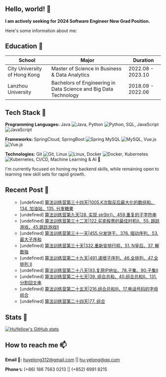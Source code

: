 ## Hello, world! 👋

**I am actively seeking for 2024 Software Engineer New Grad Position.**

Here's some information about me:

## Education 📕
|School|Major|Duration|
|---|---|---|
|City University of Hong Kong|Master of Science in Business & Data Analytics|2022.08 - 2023.10|
|Lanzhou University|Bachelors of Engineering in Data Science and Big Data Technology|2018.09 - 2022.06|

## Tech Stack 🔭
**Programming Languages:** Java ![Java](https://img.shields.io/badge/java-%23ED8B00.svg?style=for-the-badge&logo=openjdk&logoColor=white), 
Python ![Python](https://img.shields.io/badge/python-3670A0?style=for-the-badge&logo=python&logoColor=ffdd54),
SQL, 
JavaScript ![JavaScript](https://img.shields.io/badge/javascript-%23323330.svg?style=for-the-badge&logo=javascript&logoColor=%23F7DF1E)

**Frameworks:** SpringCloud, SpringBoot ![Spring](https://img.shields.io/badge/spring-%236DB33F.svg?style=for-the-badge&logo=spring&logoColor=white)
MySQL ![MySQL](https://img.shields.io/badge/mysql-%2300f.svg?style=for-the-badge&logo=mysql&logoColor=white),
Vue.js ![Vue.js](https://img.shields.io/badge/vuejs-%2335495e.svg?style=for-the-badge&logo=vuedotjs&logoColor=%234FC08D)

**Technologies:** Git ![Git](https://img.shields.io/badge/git-%23F05033.svg?style=for-the-badge&logo=git&logoColor=white), 
Linux ![Linux](https://img.shields.io/badge/Linux-FCC624?style=for-the-badge&logo=linux&logoColor=black), 
Docker ![Docker](https://img.shields.io/badge/docker-%230db7ed.svg?style=for-the-badge&logo=docker&logoColor=white), 
Kubernetes ![Kubernetes](https://img.shields.io/badge/kubernetes-%23326ce5.svg?style=for-the-badge&logo=kubernetes&logoColor=white), 
CI/CD, Machine Learning & AI 🤖

I'm currently focused on honing my backend skills, while remaining open to learning new skill sets for rapid growth.

## Recent Post 📰
<!-- posts start -->
<ul>
<ul>
<li>[undefined] <a href="https://juejin.cn/post/7272282550860595252">算法训练营第三十四天|1005.K次取反后最大化的数组和、134. 加油站、135. 分发糖果  </a></li>
<li>[undefined] <a href="https://juejin.cn/post/7271619706023526452">算法训练营第九天|28. 实现 strStr()、459.重复的子字符串</a></li>
<li>[undefined] <a href="https://juejin.cn/post/7271576714693427215">算法训练营第三十二天|122.买卖股票的最佳时机II、55. 跳跃游戏、45.跳跃游戏II </a></li>
<li>[undefined] <a href="https://juejin.cn/post/7271287829371273268">算法训练营第三十一天|455.分发饼干、376. 摆动序列、53. 最大子序和</a></li>
<li>[undefined] <a href="https://juejin.cn/post/7271287829370519604">算法训练营第三十天|332.重新安排行程、51. N皇后、37. 解数独 </a></li>
<li>[undefined] <a href="https://juejin.cn/post/7271073500399042600">算法训练营第二十九天|491.递增子序列、46.全排列、47.全排列 II</a></li>
<li>[undefined] <a href="https://juejin.cn/post/7270912998928039988">算法训练营第二十八天|93.复原IP地址、78.子集、90.子集II  </a></li>
<li>[undefined] <a href="https://juejin.cn/post/7270867067229667340">算法训练营第二十七天|39. 组合总和、40.组合总和II、131.分割回文串</a></li>
<li>[undefined] <a href="https://juejin.cn/post/7270800456862531623">算法训练营第二十五天|216.组合总和III、17.电话号码的字母组合</a></li>
<li>[undefined] <a href="https://juejin.cn/post/7270799565962854412">算法训练营第二十四天|77. 组合</a></li>
</ul>

</ul>
<!-- posts end -->

## Stats 🔢
[![HuYellow's GitHub stats](https://github-readme-stats.vercel.app/api?username=HuYellow&show_icons=true&theme=radical)](https://github.com/anuraghazra/github-readme-stats)

## How to reach me 📫
**Email 📧:** huyelong312@gmail.com || hu-yelong@qq.com

**Phone 📞:** (+86) 186 7563 0213 || (+852) 6991 8215
<!--
**HuYellow/HuYellow** is a ✨ _special_ ✨ repository because its `README.md` (this file) appears on your GitHub profile.

Here are some ideas to get you started:

- 🔭 I’m currently working on ...
- 🌱 I’m currently learning ...
- 👯 I’m looking to collaborate on ...
- 🤔 I’m looking for help with ...
- 💬 Ask me about ...
- 📫 How to reach me: ...
- 😄 Pronouns: ...
- ⚡ Fun fact: ...
-->
